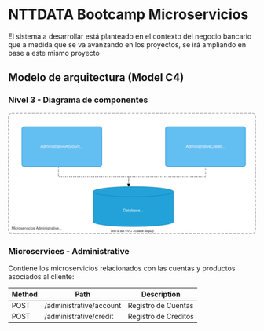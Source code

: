 # NTTDATA Bootcamp Microservicios

El sistema a desarrollar está planteado en el contexto del negocio bancario que a medida que
se va avanzando en los proyectos, se irá ampliando en base a este mismo proyecto

## Modelo de arquitectura (Model C4)

### Nivel 3 - Diagrama de componentes

![Nivel 3 - Diagrama de componentes!](../img/modelc4_3_2.svg)


### Microservices - Administrative

Contiene los microservicios relacionados con las cuentas y productos asociados al cliente:

| Method | Path              | Description         |
|--------|-------------------|---------------------|
| POST    | /administrative/account | Registro de Cuentas | 
| POST    | /administrative/credit | Registro de Creditos     | 
